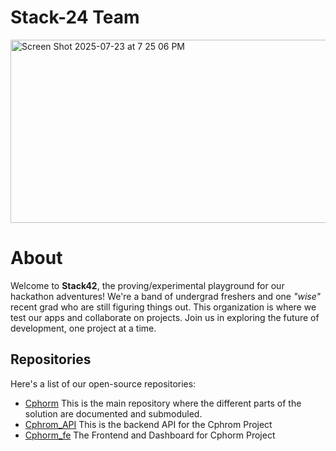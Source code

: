 # Stack-24 Team 

<img width="952" height="293" alt="Screen Shot 2025-07-23 at 7 25 06 PM" src="https://github.com/user-attachments/assets/ce6aef1c-be82-45fc-bffe-51e471fc47a5" />

# About
Welcome to **Stack42**, the proving/experimental playground for our hackathon adventures! We're a band of undergrad freshers and one _"wise"_ recent grad who are still figuring things out.
This organization is where we test our apps and collaborate on projects. Join us in exploring the future of development, one project at a time.

## Repositories
Here's a list of our open-source repositories:

- [Cphorm](https://github.com/STACK-42/Cphorm) This is the main repository where the different parts of the solution are documented and submoduled. 
- [Cphrom_API](https://github.com/STACK-42/Cphorm_be) This is the backend API for the Cphrom Project
- [Cphorm_fe](https://github.com/STACK-42/Cphorm_fe#) The Frontend and Dashboard for Cphorm Project

